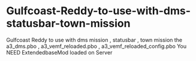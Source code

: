 # Gulfcoast-Reddy-to-use-with-dms-statusbar-town-mission
Gulfcoast Reddy to use with dms mission , statusbar , town mission
the a3_dms.pbo , a3_vemf_reloaded.pbo , a3_vemf_reloaded_config.pbo 
You NEED ExtendedbaseMod loaded on Server
